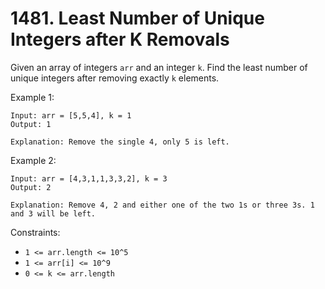 # 1481. Least Number of Unique Integers after K Removals

Given an array of integers `arr` and an integer `k`. Find the least number of unique integers after removing exactly `k` elements.

Example 1:

    Input: arr = [5,5,4], k = 1
    Output: 1
    
    Explanation: Remove the single 4, only 5 is left.

Example 2:
    
    Input: arr = [4,3,1,1,3,3,2], k = 3
    Output: 2

    Explanation: Remove 4, 2 and either one of the two 1s or three 3s. 1 and 3 will be left.

Constraints:

- `1 <= arr.length <= 10^5`
- `1 <= arr[i] <= 10^9`
- `0 <= k <= arr.length`